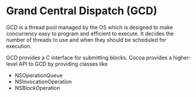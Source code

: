 # Grand Central Dispatch (GCD)

GCD is a thread pool managed by the OS which is designed to make concurrency easy to program and efficient to execute. It decides the number of threads to use and when they should be scheduled for execution. 

GCD provides a C interface for submitting blocks. Cocoa provides a higher-level API to GCD by providing classes like
* NSOperationQueue
* NSInvocationOperation
* NSBlockOperation

